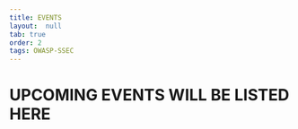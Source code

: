 ```yaml
---
title: EVENTS
layout:  null
tab: true
order: 2
tags: OWASP-SSEC
---
```


# UPCOMING EVENTS WILL BE LISTED HERE


